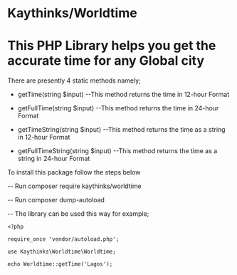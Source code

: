 # Kaythinks/Worldtime

# This PHP Library helps you get the accurate time for any Global city

There are presently 4 static methods namely;

- getTime(string $input)
	--This method returns the time in 12-hour Format

- getFullTime(string $input)
	--This method returns the time in 24-hour Format

- getTimeString(string $input)
	--This method returns the time as a string in 12-hour Format

- getFullTimeString(string $input)
	--This method returns the time as a string in 24-hour Format

To install this package follow the steps below

-- Run composer require kaythinks/worldtime

-- Run composer dump-autoload

-- The library can be used this way for example;

    <?php

	require_once 'vendor/autoload.php';

	use Kaythinks\Worldtime\Worldtime;

	echo Worldtime::getTime('Lagos');



